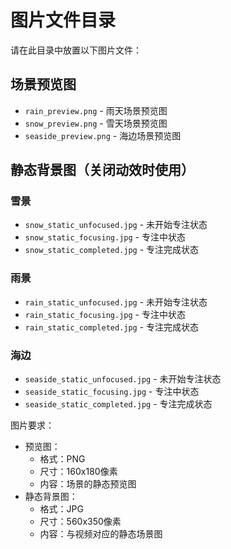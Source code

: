 # 图片文件目录

请在此目录中放置以下图片文件：

## 场景预览图
- `rain_preview.png` - 雨天场景预览图
- `snow_preview.png` - 雪天场景预览图
- `seaside_preview.png` - 海边场景预览图

## 静态背景图（关闭动效时使用）
### 雪景
- `snow_static_unfocused.jpg` - 未开始专注状态
- `snow_static_focusing.jpg` - 专注中状态
- `snow_static_completed.jpg` - 专注完成状态

### 雨景
- `rain_static_unfocused.jpg` - 未开始专注状态
- `rain_static_focusing.jpg` - 专注中状态
- `rain_static_completed.jpg` - 专注完成状态

### 海边
- `seaside_static_unfocused.jpg` - 未开始专注状态
- `seaside_static_focusing.jpg` - 专注中状态
- `seaside_static_completed.jpg` - 专注完成状态

图片要求：
- 预览图：
  - 格式：PNG
  - 尺寸：160x180像素
  - 内容：场景的静态预览图
- 静态背景图：
  - 格式：JPG
  - 尺寸：560x350像素
  - 内容：与视频对应的静态场景图 
